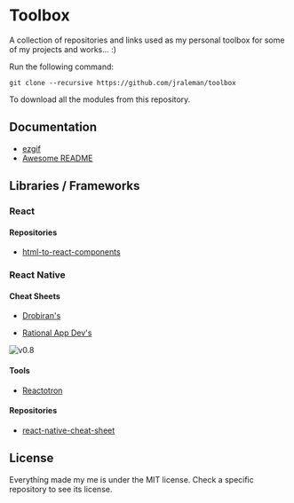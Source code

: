 # Toolbox

A collection of repositories and links used as my personal toolbox
for some of my projects and works... :)

Run the following command:

```
git clone --recursive https://github.com/jraleman/toolbox
```

To download all the modules from this repository.

## Documentation

- [ezgif](https://ezgif.com/)
- [Awesome README](https://github.com/matiassingers/awesome-readme)

## Libraries / Frameworks

### React

#### Repositories

- [html-to-react-components](https://github.com/jraleman/html-to-react-components)

### React Native

#### Cheat Sheets

- [Drobiran's](https://medium.com/@drorbiran/the-full-react-native-layout-cheat-sheet-a4147802405c)

- [Rational App Dev's](https://rationalappdev.com/react-native-cheat-sheet/)

![v0.8](https://ihatetomatoes.net/wp-content/uploads/2017/01/react-cheat-sheet-v0.8-1024x724.png)

#### Tools

- [Reactotron](https://github.com/infinitered/reactotron)

#### Repositories

- [react-native-cheat-sheet](https://github.com/jraleman/react-native-cheat-sheet)

## License

Everything made my me is under the MIT license. Check a specific repository to see its license.
